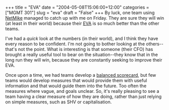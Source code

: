 +++
title = "EVA"
date = "2004-05-08T15:06:00+12:00"
categories = ["MGMT 301"]
slug = "eva"
draft = "False"
+++
By luck, one team using [NetMike](http://www.smartsims.com) managed to
catch up with me on Friday. They are sure they will win (at least in
their world) because their [EVA](http://www.sternstewart.com/) is so much
better than the other teams.

I've had a _quick_ look at the numbers (in their world), and I
think they have every reason to be confident. I'm not going to bother
looking at the others--that's not the point. What is interesting
is that someone (their CFO) has brought a really
useful tool to bear on the situation--they know that in the long run
they will win, because they are constantly seeking to improve their
EVA.

Once upon a time, we had teams develop a 
[balanced scorecard](http://www.balancedscorecard.org/), but few teams would develop
measures that would provide them with useful information and that
would guide them into the future. Too often the measures where vague,
and goals unclear. So, it's really pleasing to see a team having a
clear measure of how they are doing, rather than just relying on
simple measures, such as SHV or
capitalisation.

